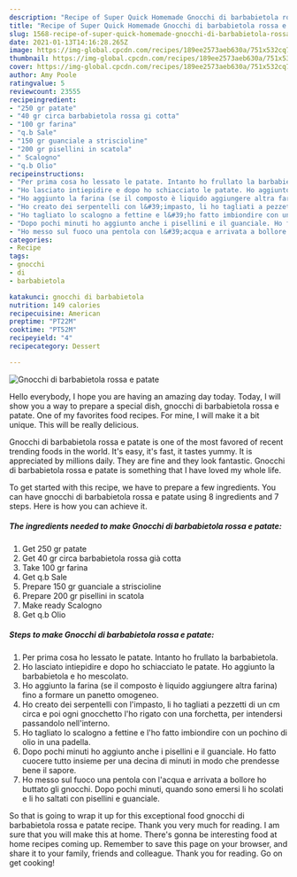 ```yaml
---
description: "Recipe of Super Quick Homemade Gnocchi di barbabietola rossa e patate"
title: "Recipe of Super Quick Homemade Gnocchi di barbabietola rossa e patate"
slug: 1568-recipe-of-super-quick-homemade-gnocchi-di-barbabietola-rossa-e-patate
date: 2021-01-13T14:16:28.265Z
image: https://img-global.cpcdn.com/recipes/189ee2573aeb630a/751x532cq70/gnocchi-di-barbabietola-rossa-e-patate-recipe-main-photo.jpg
thumbnail: https://img-global.cpcdn.com/recipes/189ee2573aeb630a/751x532cq70/gnocchi-di-barbabietola-rossa-e-patate-recipe-main-photo.jpg
cover: https://img-global.cpcdn.com/recipes/189ee2573aeb630a/751x532cq70/gnocchi-di-barbabietola-rossa-e-patate-recipe-main-photo.jpg
author: Amy Poole
ratingvalue: 5
reviewcount: 23555
recipeingredient:
- "250 gr patate"
- "40 gr circa barbabietola rossa gi cotta"
- "100 gr farina"
- "q.b Sale"
- "150 gr guanciale a striscioline"
- "200 gr pisellini in scatola"
- " Scalogno"
- "q.b Olio"
recipeinstructions:
- "Per prima cosa ho lessato le patate. Intanto ho frullato la barbabietola."
- "Ho lasciato intiepidire e dopo ho schiacciato le patate. Ho aggiunto la barbabietola e ho mescolato."
- "Ho aggiunto la farina (se il composto è liquido aggiungere altra farina) fino a formare un panetto omogeneo."
- "Ho creato dei serpentelli con l&#39;impasto, li ho tagliati a pezzetti di un cm circa e poi ogni gnocchetto l&#39;ho rigato con una forchetta, per intendersi passandolo nell&#39;interno."
- "Ho tagliato lo scalogno a fettine e l&#39;ho fatto imbiondire con un pochino di olio in una padella."
- "Dopo pochi minuti ho aggiunto anche i pisellini e il guanciale. Ho fatto cuocere tutto insieme per una decina di minuti in modo che prendesse bene il sapore."
- "Ho messo sul fuoco una pentola con l&#39;acqua e arrivata a bollore ho buttato gli gnocchi. Dopo pochi minuti, quando sono emersi li ho scolati e li ho saltati con pisellini e guanciale."
categories:
- Recipe
tags:
- gnocchi
- di
- barbabietola

katakunci: gnocchi di barbabietola 
nutrition: 149 calories
recipecuisine: American
preptime: "PT22M"
cooktime: "PT52M"
recipeyield: "4"
recipecategory: Dessert

---
```



![Gnocchi di barbabietola rossa e patate](https://img-global.cpcdn.com/recipes/189ee2573aeb630a/751x532cq70/gnocchi-di-barbabietola-rossa-e-patate-recipe-main-photo.jpg)

Hello everybody, I hope you are having an amazing day today. Today, I will show you a way to prepare a special dish, gnocchi di barbabietola rossa e patate. One of my favorites food recipes. For mine, I will make it a bit unique. This will be really delicious.

Gnocchi di barbabietola rossa e patate is one of the most favored of recent trending foods in the world. It's easy, it's fast, it tastes yummy. It is appreciated by millions daily. They are fine and they look fantastic. Gnocchi di barbabietola rossa e patate is something that I have loved my whole life.




To get started with this recipe, we have to prepare a few ingredients. You can have gnocchi di barbabietola rossa e patate using 8 ingredients and 7 steps. Here is how you can achieve it.

<!--inarticleads1-->

##### The ingredients needed to make Gnocchi di barbabietola rossa e patate:

1. Get 250 gr patate
1. Get 40 gr circa barbabietola rossa già cotta
1. Take 100 gr farina
1. Get q.b Sale
1. Prepare 150 gr guanciale a striscioline
1. Prepare 200 gr pisellini in scatola
1. Make ready  Scalogno
1. Get q.b Olio




<!--inarticleads2-->

##### Steps to make Gnocchi di barbabietola rossa e patate:

1. Per prima cosa ho lessato le patate. Intanto ho frullato la barbabietola.
1. Ho lasciato intiepidire e dopo ho schiacciato le patate. Ho aggiunto la barbabietola e ho mescolato.
1. Ho aggiunto la farina (se il composto è liquido aggiungere altra farina) fino a formare un panetto omogeneo.
1. Ho creato dei serpentelli con l&#39;impasto, li ho tagliati a pezzetti di un cm circa e poi ogni gnocchetto l&#39;ho rigato con una forchetta, per intendersi passandolo nell&#39;interno.
1. Ho tagliato lo scalogno a fettine e l&#39;ho fatto imbiondire con un pochino di olio in una padella.
1. Dopo pochi minuti ho aggiunto anche i pisellini e il guanciale. Ho fatto cuocere tutto insieme per una decina di minuti in modo che prendesse bene il sapore.
1. Ho messo sul fuoco una pentola con l&#39;acqua e arrivata a bollore ho buttato gli gnocchi. Dopo pochi minuti, quando sono emersi li ho scolati e li ho saltati con pisellini e guanciale.




So that is going to wrap it up for this exceptional food gnocchi di barbabietola rossa e patate recipe. Thank you very much for reading. I am sure that you will make this at home. There's gonna be interesting food at home recipes coming up. Remember to save this page on your browser, and share it to your family, friends and colleague. Thank you for reading. Go on get cooking!
